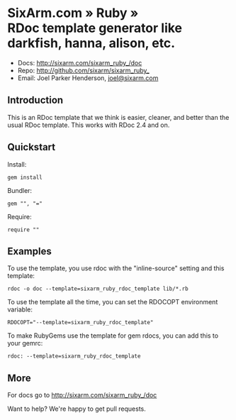 # SixArm.com » Ruby » <br> RDoc template generator like darkfish, hanna, alison, etc.

* Docs: <http://sixarm.com/sixarm_ruby_/doc>
* Repo: <http://github.com/sixarm/sixarm_ruby_>
* Email: Joel Parker Henderson, <joel@sixarm.com>


## Introduction

This is an RDoc template that we think is easier, cleaner, and better than the usual RDoc template. This works with RDoc 2.4 and on.


## Quickstart

Install:

    gem install 

Bundler:

    gem "", "="

Require:

    require ""


## Examples

To use the template, you use rdoc with the "inline-source" setting and this template:

    rdoc -o doc --template=sixarm_ruby_rdoc_template lib/*.rb

To use the template all the time, you can set the RDOCOPT environment variable:
 
    RDOCOPT="--template=sixarm_ruby_rdoc_template"

To make RubyGems use the template for gem rdocs, you can add this to your gemrc:

    rdoc: --template=sixarm_ruby_rdoc_template


## More

For docs go to <http://sixarm.com/sixarm_ruby_/doc>

Want to help? We're happy to get pull requests.
